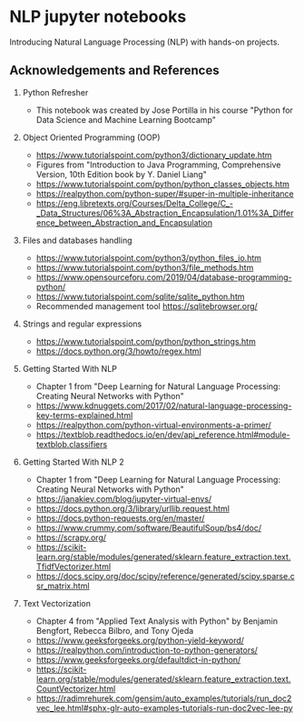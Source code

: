 # NLP jupyter notebooks
Introducing Natural Language Processing (NLP) with hands-on projects.

## Acknowledgements and References
1. Python Refresher

   *  This notebook was created by Jose Portilla in his course "Python for Data Science and Machine Learning Bootcamp"

2. Object Oriented Programming (OOP)

   *  https://www.tutorialspoint.com/python3/dictionary_update.htm
   *  Figures from "Introduction to Java Programming, Comprehensive Version, 10th Edition book by Y. Daniel Liang"
   *  https://www.tutorialspoint.com/python/python_classes_objects.htm
   *  https://realpython.com/python-super/#super-in-multiple-inheritance
   *  https://eng.libretexts.org/Courses/Delta_College/C_-_Data_Structures/06%3A_Abstraction_Encapsulation/1.01%3A_Difference_between_Abstraction_and_Encapsulation

3. Files and databases handling

   * https://www.tutorialspoint.com/python3/python_files_io.htm
   * https://www.tutorialspoint.com/python3/file_methods.htm
   * https://www.opensourceforu.com/2019/04/database-programming-python/
   * https://www.tutorialspoint.com/sqlite/sqlite_python.htm
   * Recommended management tool https://sqlitebrowser.org/

4. Strings and regular expressions

   * https://www.tutorialspoint.com/python/python_strings.htm
   * https://docs.python.org/3/howto/regex.html

5. Getting Started With NLP

   * Chapter 1 from "Deep Learning for Natural Language Processing: Creating Neural Networks with Python"
   * https://www.kdnuggets.com/2017/02/natural-language-processing-key-terms-explained.html
   * https://realpython.com/python-virtual-environments-a-primer/
   * https://textblob.readthedocs.io/en/dev/api_reference.html#module-textblob.classifiers

6. Getting Started With NLP 2

   * Chapter 1 from "Deep Learning for Natural Language Processing: Creating Neural Networks with Python"
   * https://janakiev.com/blog/jupyter-virtual-envs/
   * https://docs.python.org/3/library/urllib.request.html
   * https://docs.python-requests.org/en/master/
   * https://www.crummy.com/software/BeautifulSoup/bs4/doc/
   * https://scrapy.org/
   * https://scikit-learn.org/stable/modules/generated/sklearn.feature_extraction.text.TfidfVectorizer.html
   * https://docs.scipy.org/doc/scipy/reference/generated/scipy.sparse.csr_matrix.html

7. Text Vectorization

   * Chapter 4 from "Applied Text Analysis with Python" by Benjamin Bengfort, Rebecca Bilbro, and Tony Ojeda
   * https://www.geeksforgeeks.org/python-yield-keyword/
   * https://realpython.com/introduction-to-python-generators/
   * https://www.geeksforgeeks.org/defaultdict-in-python/
   * https://scikit-learn.org/stable/modules/generated/sklearn.feature_extraction.text.CountVectorizer.html
   * https://radimrehurek.com/gensim/auto_examples/tutorials/run_doc2vec_lee.html#sphx-glr-auto-examples-tutorials-run-doc2vec-lee-py

